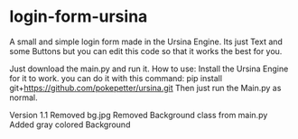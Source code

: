# login-form-ursina
A small and simple login form made in the Ursina Engine. 
Its just Text and some Buttons but you can edit this code so that it works the best for you.

Just download the main.py and run it.
How to use: Install the Ursina Engine for it to work. you can do it with this command: pip install git+https://github.com/pokepetter/ursina.git Then just run the Main.py as normal.

Version 1.1
Removed bg.jpg
Removed Background class from main.py
Added gray colored Background

